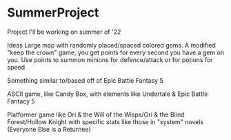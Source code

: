 # SummerProject
Project I'll be working on summer of '22

Ideas
Large map with randomly placed/spaced colored gems. A modified "keep the crown" game, you get points for every second you have a gem on you. Use points to summon minions for defence/attack or for potions for speed

Something similar to/based off of Epic Battle Fantasy 5

ASCII game, like Candy Box, with elements like Undertale & Epic Battle Fantacy 5

Platformer game like Ori & the Will of the Wisps/Ori & the Blind Forest/Hollow Knight with specific stats like those in "system" novels (Everyone Else is a Returnee)

